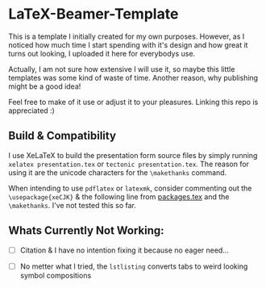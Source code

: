 # LaTeX-Beamer-Template
This is a template I initially created for my own purposes. However, as I noticed how much time I start spending with it's design and how great it turns out looking, I uploaded it here for everybodys use.

Actually, I am not sure how extensive I will use it, so maybe this little templates was some kind of waste of time. Another reason, why publishing might be a good idea!

Feel free to make of it use or adjust it to your pleasures. Linking this repo is appreciated :)

## Build & Compatibility
I use XeLaTeX to build the presentation form source files by simply running `xelatex presentation.tex` or `tectonic presentation.tex`. The reason for using it are the unicode characters for the `\makethanks` command.

When intending to use `pdflatex` or `latexmk`, consider commenting out the `\usepackage{xeCJK}` & the following line from [packages.tex](./src/packages.tex) and the `\makethanks`. I've not tested this so far.

## Whats Currently Not Working:
- [ ] Citation & I have no intention fixing it because no eager need...
- [ ] No metter what I tried, the `lstlisting` converts tabs to weird looking symbol compositions

